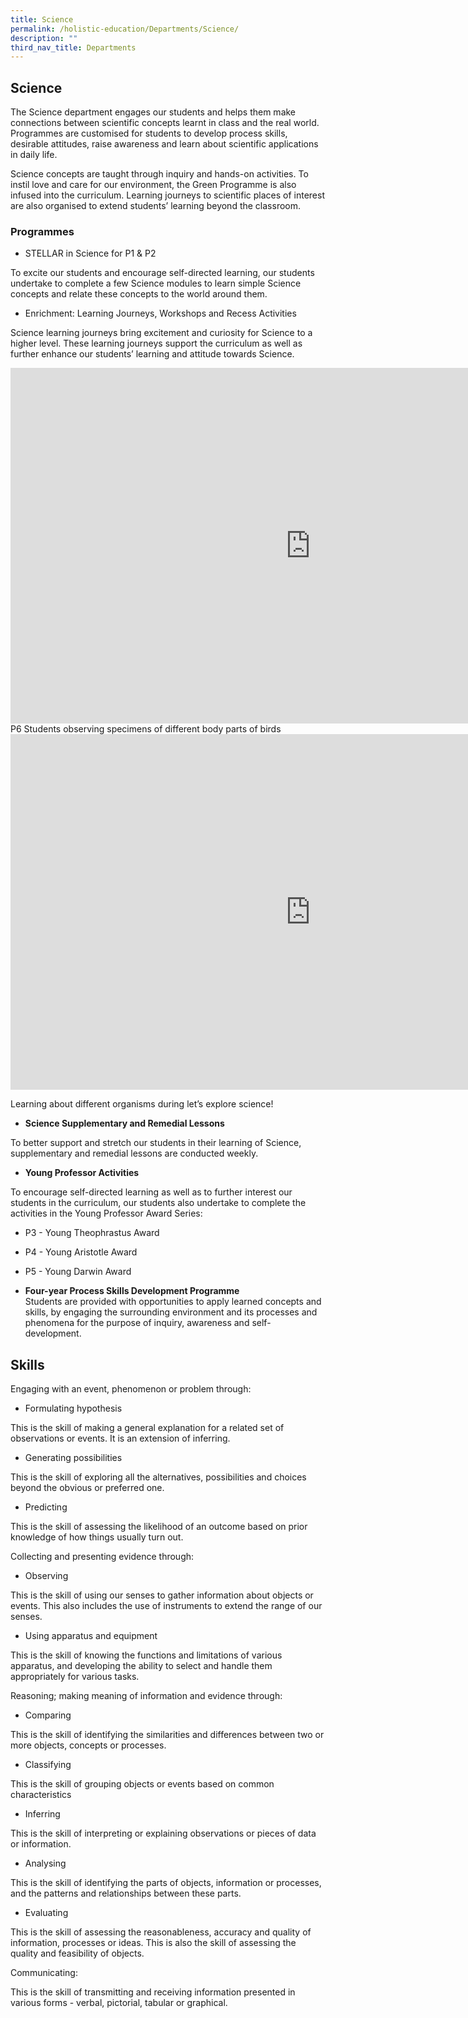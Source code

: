 ```yaml
---
title: Science
permalink: /holistic-education/Departments/Science/
description: ""
third_nav_title: Departments
---
```

## Science 

The Science department engages our students and helps them make connections between scientific concepts learnt in class and the real world. Programmes are customised for students to develop process skills, desirable attitudes, raise awareness and learn about scientific applications in daily life.  

Science concepts are taught through inquiry and hands-on activities. To instil love and care for our environment, the Green Programme is also infused into the curriculum. Learning journeys to scientific places of interest are also organised to extend students’ learning beyond the classroom.

### Programmes


*   STELLAR in Science for P1 &amp; P2

To excite our students and encourage self-directed learning, our students undertake to complete a few Science modules to learn simple Science concepts and relate these concepts to the world around them.  
  

*   Enrichment: Learning Journeys, Workshops and Recess Activities

Science learning journeys bring excitement and curiosity for Science to a higher level. These learning journeys support the curriculum as well as further enhance our students’ learning and attitude towards Science.

<iframe src="https://docs.google.com/presentation/d/e/2PACX-1vTyvRph3GTn-fdgSveADDwmzh314pRQsYGMM3vonxQMWCjuc1jUTfuL5RqP2mKNsrI1_5ULWYLEdg_6/embed?start=false&amp;loop=false&amp;delayms=3000" frameborder="0" width="960" height="569" allowfullscreen="true"></iframe>
P6 Students observing specimens of different body parts of birds

<iframe allowfullscreen="true" height="569" width="960" frameborder="0" src="https://docs.google.com/presentation/d/e/2PACX-1vRnIPIl1YFdFSRiOOIlXcMfHVAzx51nROEHgCwR73GCj-pNvv6L2ANFgy5knuIXLCQRCsk1i8ZkdN2w/embed?start=false&amp;loop=false&amp;delayms=3000"></iframe>

Learning about different organisms during let’s explore science!  
  

*   **Science Supplementary and Remedial Lessons**

To better support and stretch our students in their learning of Science, supplementary and remedial lessons are conducted weekly.&nbsp;&nbsp;  

  

*   **Young Professor Activities**  
    

To encourage self-directed learning as well as to further interest our students in the curriculum, our students also undertake to complete the activities in the Young Professor Award Series:&nbsp;  

*   P3 - Young Theophrastus Award  
     
 *   P4 - Young Aristotle Award  
     
   *   P5 - Young Darwin Award

*   **Four-year Process Skills Development Programme**<br>
Students are provided with opportunities to apply learned concepts and skills, by engaging the surrounding environment and its processes and phenomena for the purpose of inquiry, awareness and&nbsp;self-development.

Skills
------

Engaging with an event, phenomenon or problem through:  
  

*   Formulating hypothesis  
    

This is the skill of making a general explanation for a related set of observations or events. It is an extension of inferring.  

  

*   Generating possibilities

This is the skill of exploring all the alternatives, possibilities and choices beyond the obvious or preferred one.  

  

*   Predicting  
    

This is the skill of assessing the likelihood of an outcome based on prior knowledge of how things usually turn out.  

  

Collecting and presenting evidence through:  

  

*   Observing  
    

This is the skill of using our senses to gather information about objects or events. This also includes the use of instruments to extend the range of our senses.  

  

*   Using apparatus and equipment

This is the skill of knowing the functions and limitations of various apparatus, and developing the ability to select and handle them appropriately for various tasks.

  

Reasoning; making meaning of information and evidence through:  

  

*   Comparing  
    

This is the skill of identifying the similarities and differences between two or more objects, concepts or processes.  

  

*   Classifying

This is the skill of grouping objects or events based on common characteristics  

  

*   Inferring

This is the skill of interpreting or explaining observations or pieces of data or information.  

  

*   Analysing

This is the skill of identifying the parts of objects, information or processes, and the patterns and relationships between these parts.  

  

*   Evaluating

This is the skill of assessing the reasonableness, accuracy and quality of information, processes or ideas. This is also the skill of assessing the quality and feasibility of objects.  

  

Communicating:  

  

This is the skill of transmitting and receiving information presented in various forms - verbal, pictorial, tabular or graphical.